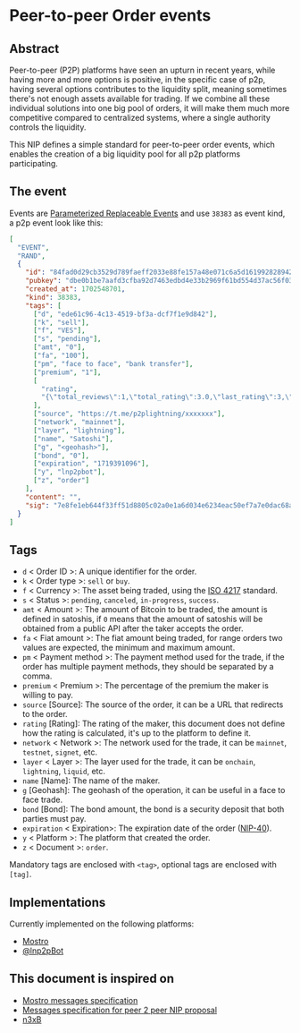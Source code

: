# Peer-to-peer Order events

## Abstract

Peer-to-peer (P2P) platforms have seen an upturn in recent years, while having more and more options is positive, in the specific case of p2p, having several options contributes to the liquidity split, meaning sometimes there's not enough assets available for trading. If we combine all these individual solutions into one big pool of orders, it will make them much more competitive compared to centralized systems, where a single authority controls the liquidity.

This NIP defines a simple standard for peer-to-peer order events, which enables the creation of a big liquidity pool for all p2p platforms participating.

## The event

Events are [Parameterized Replaceable Events](https://github.com/nostr-protocol/nips/blob/master/01.md#kinds) and use `38383` as event kind, a p2p event look like this:

```json
[
  "EVENT",
  "RAND",
  {
    "id": "84fad0d29cb3529d789faeff2033e88fe157a48e071c6a5d1619928289420e31",
    "pubkey": "dbe0b1be7aafd3cfba92d7463edbd4e33b2969f61bd554d37ac56f032e13355a",
    "created_at": 1702548701,
    "kind": 38383,
    "tags": [
      ["d", "ede61c96-4c13-4519-bf3a-dcf7f1e9d842"],
      ["k", "sell"],
      ["f", "VES"],
      ["s", "pending"],
      ["amt", "0"],
      ["fa", "100"],
      ["pm", "face to face", "bank transfer"],
      ["premium", "1"],
      [
        "rating",
        "{\"total_reviews\":1,\"total_rating\":3.0,\"last_rating\":3,\"max_rate\":5,\"min_rate\":1}"
      ],
      ["source", "https://t.me/p2plightning/xxxxxxx"],
      ["network", "mainnet"],
      ["layer", "lightning"],
      ["name", "Satoshi"],
      ["g", "<geohash>"],
      ["bond", "0"],
      ["expiration", "1719391096"],
      ["y", "lnp2pbot"],
      ["z", "order"]
    ],
    "content": "",
    "sig": "7e8fe1eb644f33ff51d8805c02a0e1a6d034e6234eac50ef7a7e0dac68a0414f7910366204fa8217086f90eddaa37ded71e61f736d1838e37c0b73f6a16c4af2"
  }
]
```

## Tags

- `d` < Order ID >: A unique identifier for the order.
- `k` < Order type >: `sell` or `buy`.
- `f` < Currency >: The asset being traded, using the [ISO 4217](https://en.wikipedia.org/wiki/ISO_4217) standard.
- `s` < Status >: `pending`, `canceled`, `in-progress`, `success`.
- `amt` < Amount >: The amount of Bitcoin to be traded, the amount is defined in satoshis, if `0` means that the amount of satoshis will be obtained from a public API after the taker accepts the order.
- `fa` < Fiat amount >: The fiat amount being traded, for range orders two values are expected, the minimum and maximum amount.
- `pm` < Payment method >: The payment method used for the trade, if the order has multiple payment methods, they should be separated by a comma.
- `premium` < Premium >: The percentage of the premium the maker is willing to pay.
- `source` [Source]: The source of the order, it can be a URL that redirects to the order.
- `rating` [Rating]: The rating of the maker, this document does not define how the rating is calculated, it's up to the platform to define it.
- `network` < Network >: The network used for the trade, it can be `mainnet`, `testnet`, `signet`, etc.
- `layer` < Layer >: The layer used for the trade, it can be `onchain`, `lightning`, `liquid`, etc.
- `name` [Name]: The name of the maker.
- `g` [Geohash]: The geohash of the operation, it can be useful in a face to face trade.
- `bond` [Bond]: The bond amount, the bond is a security deposit that both parties must pay.
- `expiration` < Expiration\>: The expiration date of the order ([NIP-40](https://github.com/nostr-protocol/nips/blob/master/40.md)).
- `y` < Platform >: The platform that created the order.
- `z` < Document >: `order`.

Mandatory tags are enclosed with `<tag>`, optional tags are enclosed with `[tag]`.

## Implementations

Currently implemented on the following platforms:

- [Mostro](https://github.com/MostroP2P/mostro)
- [@lnp2pBot](https://github.com/lnp2pBot/bot)

## This document is inspired on

- [Mostro messages specification](https://mostro.network/messages/)
- [Messages specification for peer 2 peer NIP proposal](https://github.com/nostr-protocol/nips/blob/8250274a22f4882f621510df0054fd6167c10c9e/31001.md)
- [n3xB](https://github.com/nobu-maeda/n3xb)
